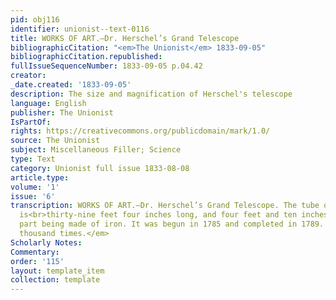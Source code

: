 ```yaml
---
pid: obj116
identifier: unionist--text-0116
title: WORKS OF ART.—Dr. Herschel’s Grand Telescope
bibliographicCitation: "<em>The Unionist</em> 1833-09-05"
bibliographicCitation.republished: 
fullIssueSequenceNumber: 1833-09-05 p.04.42
creator: 
_date.created: '1833-09-05'
description: The size and magnification of Herschel's telescope
language: English
publisher: The Unionist
IsPartOf: 
rights: https://creativecommons.org/publicdomain/mark/1.0/
source: The Unionist
subject: Miscellaneous Filler; Science
type: Text
category: Unionist full issue 1833-08-08
article.type: 
volume: '1'
issue: '6'
transcription: WORKS OF ART.—Dr. Herschel’s Grand Telescope. The tube of this instrument
  is<br>thirty-nine feet four inches long, and four feet and ten inches in diameter,<br>every
  part being made of iron. It was begun in 1785 and completed in 1789. It<br>magnifies<br><em>six
  thousand times.</em>
Scholarly Notes: 
Commentary: 
order: '115'
layout: template_item
collection: template
---
```

